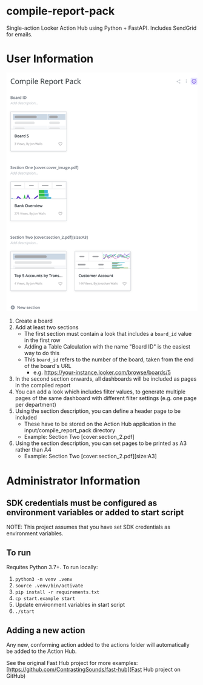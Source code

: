 # compile-report-pack
Single-action Looker Action Hub using Python + FastAPI. Includes SendGrid for emails.

# User Information

![Example Report Pack](docs/images/board_example.png)

1. Create a board
2. Add at least two sections
   - The first section must contain a look that includes a `board_id` value in the first row
   - Adding a Table Calculation with the name "Board ID" is the easiest way to do this
   - This `board_id` refers to the number of the board, taken from the end of the board's URL
     - e.g. https://your-instance.looker.com/browse/boards/5
3. In the second section onwards, all dashboards will be included as pages in the compiled report
4. You can add a look which includes filter values, to generate multiple pages of the same dashboard with different filter settings (e.g. one page per department)
5. Using the section description, you can define a header page to be included
   - These have to be stored on the Action Hub application in the input/compile_report_pack directory
   - Example: Section Two [cover:section_2.pdf]
6. Using the section description, you can set pages to be printed as A3 rather than A4
   - Example: Section Two [cover:section_2.pdf][size:A3]

# Administrator Information

## SDK credentials must be configured as environment variables or added to start script
NOTE: This project assumes that you have set SDK credentials as environment variables.

## To run
Requites Python 3.7+. To run locally:

1. `python3 -m venv .venv`
2. `source .venv/bin/activate`
3. `pip install -r requirements.txt`
4. `cp start.example start`
5. Update environment variables in start script
4. `./start`

## Adding a new action

Any new, conforming action added to the actions folder will automatically be added to the Action Hub.

See the original Fast Hub project for more examples: [https://github.com/ContrastingSounds/fast-hub](Fast Hub project on GitHub)
